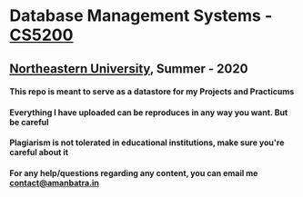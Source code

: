# Database Management Systems - [CS5200](https://wl11gp.neu.edu/udcprod8/bwckctlg.p_disp_course_detail?cat_term_in=202010&subj_code_in=CS&crse_numb_in=5200 "CS5200")
## [Northeastern University](https://northeastern.edu "Northeastern University"), Summer - 2020
#### This repo is meant to serve as a datastore for my Projects and Practicums
#### Everything I have uploaded can be reproduces in any way you want. But be careful
#### Plagiarism is not tolerated in educational institutions, make sure you're careful about it

#### For any help/questions regarding any content, you can email me contact@amanbatra.in
